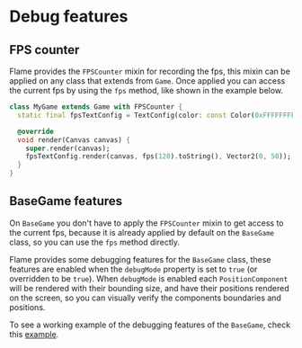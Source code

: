 # Debug features

## FPS counter

Flame provides the `FPSCounter` mixin for recording the fps, this mixin can be applied on any class
that extends from `Game`. Once applied you can access the current fps by using the `fps` method,
like shown in the example below.

```dart
class MyGame extends Game with FPSCounter {
  static final fpsTextConfig = TextConfig(color: const Color(0xFFFFFFFF));

  @override
  void render(Canvas canvas) {
    super.render(canvas);
    fpsTextConfig.render(canvas, fps(120).toString(), Vector2(0, 50));
  }
}
```

## BaseGame features

On `BaseGame` you don't have to apply the `FPSCounter` mixin to get access to the current fps,
because it is already applied by default on the `BaseGame` class, so you can use the `fps` method directly.

Flame provides some debugging features for the `BaseGame` class, these features are enabled when
the `debugMode` property is set to `true` (or overridden to be `true`).
When `debugMode` is enabled each `PositionComponent` will be rendered with their bounding size, and have
their positions rendered on the screen, so you can visually verify the components boundaries and
positions.

To see a working example of the debugging features of the `BaseGame`,
check this [example](https://github.com/flame-engine/flame/tree/master/doc/examples/debug).
